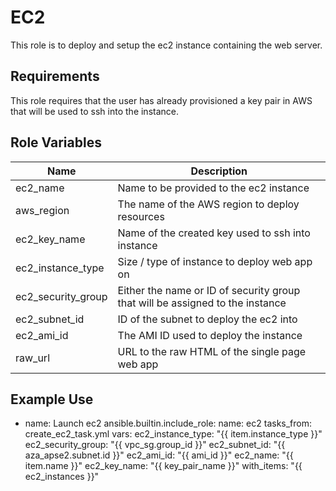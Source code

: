 EC2
=========

This role is to deploy and setup the ec2 instance containing the web server. 

Requirements
------------

This role requires that the user has already provisioned a key pair in AWS that will be used to ssh into the instance.

Role Variables
--------------

| Name | Description |
|------|-------------|
| ec2_name | Name to be provided to the ec2 instance |
| aws_region | The name of the AWS region to deploy resources | 
| ec2_key_name | Name of the created key used to ssh into instance |
| ec2_instance_type | Size / type of instance to deploy web app on | 
| ec2_security_group | Either the name or ID of security group that will be assigned to the instance |
| ec2_subnet_id | ID of the subnet to deploy the ec2 into |
| ec2_ami_id | The AMI ID used to deploy the instance | 
| raw_url | URL to the raw HTML of the single page web app | 


Example Use
----------------

- name: Launch ec2
  ansible.builtin.include_role:
    name: ec2
    tasks_from: create_ec2_task.yml
  vars:
    ec2_instance_type: "{{ item.instance_type }}"
    ec2_security_group: "{{ vpc_sg.group_id }}"
    ec2_subnet_id: "{{ aza_apse2.subnet.id }}"
    ec2_ami_id: "{{ ami_id }}"
    ec2_name: "{{ item.name }}"
    ec2_key_name: "{{ key_pair_name }}"
  with_items: "{{ ec2_instances }}"
